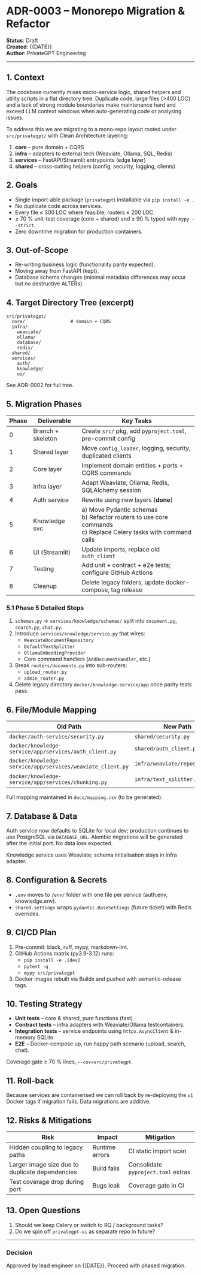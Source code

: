 # ADR-0003 – Monorepo Migration & Refactor

**Status**: Draft  
**Created**: {{DATE}}  
**Author**: PrivateGPT Engineering

---

## 1. Context

The codebase currently mixes micro-service logic, shared helpers and utility
scripts in a flat directory tree.  Duplicate code, large files (>400 LOC) and
a lack of strong module boundaries make maintenance hard and exceed LLM context
windows when auto-generating code or analysing issues.

To address this we are migrating to a mono-repo layout rooted under
`src/privategpt/` with Clean Architecture layering:

1. **core** – pure domain + CQRS
2. **infra** – adapters to external tech (Weaviate, Ollama, SQL, Redis)
3. **services** – FastAPI/Streamlit entrypoints (edge layer)
4. **shared** – cross-cutting helpers (config, security, logging, clients)

## 2. Goals

* Single import-able package (`privategpt`) installable via
  `pip install -e .`
* No duplicate code across services.
* Every file ≤ 300 LOC where feasible; routers ≤ 200 LOC.
* ≥ 70 % unit-test coverage (core + shared) and ≥ 90 % typed with `mypy
  --strict`.
* Zero downtime migration for production containers.

## 3. Out-of-Scope

* Re-writing business logic (functionality parity expected).
* Moving away from FastAPI (kept).
* Database schema changes (minimal metadata differences may occur but no
  destructive ALTERs).

## 4. Target Directory Tree (excerpt)

```text
src/privategpt/
  core/                 # domain + CQRS
  infra/
    weaviate/
    ollama/
    database/
    redis/
  shared/
  services/
    auth/
    knowledge/
    ui/
```
See ADR-0002 for full tree.

## 5. Migration Phases

| Phase | Deliverable | Key Tasks |
|-------|-------------|-----------|
| 0 | Branch + skeleton | Create `src/` pkg, add `pyproject.toml`, pre-commit config |
| 1 | Shared layer | Move `config_loader`, logging, security, duplicated clients |
| 2 | Core layer   | Implement domain entities + ports + CQRS commands |
| 3 | Infra layer  | Adapt Weaviate, Ollama, Redis, SQLAlchemy session |
| 4 | Auth service | Rewrite using new layers (**done**) |
| 5 | Knowledge svc | a) Move Pydantic schemas<br>b) Refactor routers to use core commands<br>c) Replace Celery tasks with command calls |
| 6 | UI (Streamlit) | Update imports, replace old `auth_client` |
| 7 | Testing | Add unit + contract + e2e tests; configure GitHub Actions |
| 8 | Cleanup | Delete legacy folders, update docker-compose, tag release |

### 5.1 Phase 5 Detailed Steps

1. `schemas.py` → `services/knowledge/schemas/` split into
   `document.py`, `search.py`, `chat.py`.
2. Introduce `services/knowledge/service.py` that wires:
   * `WeaviateDocumentRepository`
   * `DefaultTextSplitter`
   * `OllamaEmbeddingProvider`
   * Core command handlers (`AddDocumentHandler`, etc.)
3. Break `routers/documents.py` into sub-routers:
   * `upload_router.py`
   * `admin_router.py`
4. Delete legacy directory `docker/knowledge-service/app` once parity tests
   pass.

## 6. File/Module Mapping

| Old Path | New Path | Notes |
|----------|----------|-------|
| `docker/auth-service/security.py` | `shared/security.py` | Slimmed, stateless |
| `docker/knowledge-service/app/services/auth_client.py` | `shared/auth_client.py` | Single source |
| `docker/knowledge-service/app/services/weaviate_client.py` | `infra/weaviate/repository.py` | Adapter implements `DocumentRepository` |
| `docker/knowledge-service/app/services/chunking.py` | `infra/text_splitter.py` | Wrapper for `split_text_into_chunks` |

Full mapping maintained in `docs/mapping.csv` (to be generated).

## 7. Database & Data

Auth service now defaults to SQLite for local dev; production continues to use
PostgreSQL via `DATABASE_URL`. Alembic migrations will be generated after the
initial port. No data loss expected.

Knowledge service uses Weaviate; schema initialisation stays in infra adapter.

## 8. Configuration & Secrets

* `.env` moves to `/env/` folder with one file per service (auth.env,
  knowledge.env).
* `shared.settings` wraps `pydantic.BaseSettings` (future ticket) with Redis
  overrides.

## 9. CI/CD Plan

1. Pre-commit: black, ruff, mypy, markdown-lint.  
2. GitHub Actions matrix (py3.9-3.12) runs:
   * `pip install -e .[dev]`
   * `pytest -q`
   * `mypy src/privategpt`
3. Docker images rebuilt via Buildx and pushed with semantic-release tags.

## 10. Testing Strategy

* **Unit tests** – core & shared, pure functions (fast).
* **Contract tests** – infra adapters with Weaviate/Ollama testcontainers.
* **Integration tests** – service endpoints using `httpx.AsyncClient` &
  in-memory SQLite.
* **E2E** – Docker-compose up, run happy path scenario (upload, search, chat).

Coverage gate ≥ 70 % lines, `--cov=src/privategpt`.

## 11. Roll-back

Because services are containerised we can roll back by re-deploying the `v1`
Docker tags if migration fails. Data migrations are additive.

## 12. Risks & Mitigations

| Risk | Impact | Mitigation |
|------|--------|-----------|
| Hidden coupling to legacy paths | Runtime errors | CI static import scan |
| Larger image size due to duplicate dependencies | Build fails | Consolidate `pyproject.toml` extras |
| Test coverage drop during port | Bugs leak | Coverage gate in CI |

## 13. Open Questions

1. Should we keep Celery or switch to RQ / background tasks?  
2. Do we spin off `privategpt-ui` as separate repo in future?

---

### Decision

Approved by lead engineer on {{DATE}}. Proceed with phased migration. 